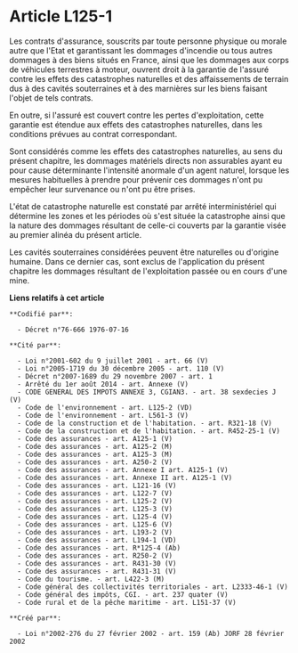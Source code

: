 # Article L125-1

Les contrats d'assurance, souscrits par toute personne physique ou morale autre que l'Etat et garantissant les dommages
d'incendie ou tous autres dommages à des biens situés en France, ainsi que les dommages aux corps de véhicules terrestres à
moteur, ouvrent droit à la garantie de l'assuré contre les effets des catastrophes naturelles et des affaissements de terrain
dus à des cavités souterraines et à des marnières sur les biens faisant l'objet de tels contrats.

En outre, si l'assuré est couvert contre les pertes d'exploitation, cette garantie est étendue aux effets des catastrophes
naturelles, dans les conditions prévues au contrat correspondant.

Sont considérés comme les effets des catastrophes naturelles, au sens du présent chapitre, les dommages matériels directs non
assurables ayant eu pour cause déterminante l'intensité anormale d'un agent naturel, lorsque les mesures habituelles à
prendre pour prévenir ces dommages n'ont pu empêcher leur survenance ou n'ont pu être prises.

L'état de catastrophe naturelle est constaté par arrêté interministériel qui détermine les zones et les périodes où s'est
située la catastrophe ainsi que la nature des dommages résultant de celle-ci couverts par la garantie visée au premier alinéa
du présent article.

Les cavités souterraines considérées peuvent être naturelles ou d'origine humaine. Dans ce dernier cas, sont exclus de
l'application du présent chapitre les dommages résultant de l'exploitation passée ou en cours d'une mine.

**Liens relatifs à cet article**

	**Codifié par**:

	  - Décret n°76-666 1976-07-16

	**Cité par**:

	  - Loi n°2001-602 du 9 juillet 2001 - art. 66 (V)
	  - Loi n°2005-1719 du 30 décembre 2005 - art. 110 (V)
	  - Décret n°2007-1689 du 29 novembre 2007 - art. 1
	  - Arrêté du 1er août 2014 - art. Annexe (V)
	  - CODE GENERAL DES IMPOTS ANNEXE 3, CGIAN3. - art. 38 sexdecies J (V)
	  - Code de l'environnement - art. L125-2 (VD)
	  - Code de l'environnement - art. L561-3 (V)
	  - Code de la construction et de l'habitation. - art. R321-18 (V)
	  - Code de la construction et de l'habitation. - art. R452-25-1 (V)
	  - Code des assurances - art. A125-1 (V)
	  - Code des assurances - art. A125-2 (M)
	  - Code des assurances - art. A125-3 (M)
	  - Code des assurances - art. A250-2 (V)
	  - Code des assurances - art. Annexe I art. A125-1 (V)
	  - Code des assurances - art. Annexe II art. A125-1 (V)
	  - Code des assurances - art. L121-16 (V)
	  - Code des assurances - art. L122-7 (V)
	  - Code des assurances - art. L125-2 (V)
	  - Code des assurances - art. L125-3 (V)
	  - Code des assurances - art. L125-4 (V)
	  - Code des assurances - art. L125-6 (V)
	  - Code des assurances - art. L193-2 (V)
	  - Code des assurances - art. L194-1 (VD)
	  - Code des assurances - art. R*125-4 (Ab)
	  - Code des assurances - art. R250-2 (V)
	  - Code des assurances - art. R431-30 (V)
	  - Code des assurances - art. R431-31 (V)
	  - Code du tourisme. - art. L422-3 (M)
	  - Code général des collectivités territoriales - art. L2333-46-1 (V)
	  - Code général des impôts, CGI. - art. 237 quater (V)
	  - Code rural et de la pêche maritime - art. L151-37 (V)

	**Créé par**:

	  - Loi n°2002-276 du 27 février 2002 - art. 159 (Ab) JORF 28 février 2002
